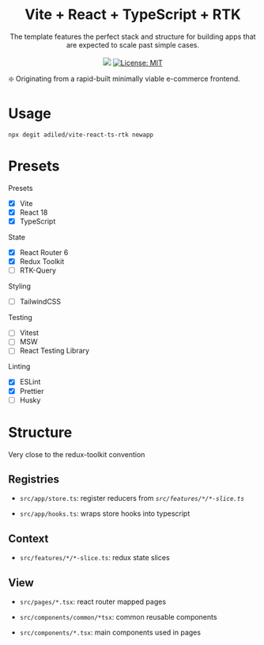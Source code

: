 <h1 align="center">Vite + React + TypeScript + RTK</h1>

<p align="center">
 The template features the perfect stack and structure for building apps that are expected to scale past simple cases.
 <br><br>
  <img src="https://img.shields.io/badge/node-%5E18-blue.svg" />
  <a href="#" target="_blank">
    <img alt="License: MIT" src="https://img.shields.io/badge/License-MIT-yellow.svg" />
  </a>
</p>

:sparkle: Originating from a rapid-built minimally viable e-commerce frontend.

# Usage

```console
npx degit adiled/vite-react-ts-rtk newapp
```

# Presets

Presets

- [x] Vite
- [x] React 18
- [x] TypeScript

State

- [x] React Router 6
- [x] Redux Toolkit
- [ ] RTK-Query

Styling

- [ ] TailwindCSS

Testing

- [ ] Vitest
- [ ] MSW
- [ ] React Testing Library

Linting

- [x] ESLint
- [x] Prettier
- [ ] Husky

# Structure

Very close to the redux-toolkit convention

## Registries

- `src/app/store.ts`: register reducers from _`src/features/*/*-slice.ts`_

- `src/app/hooks.ts`: wraps store hooks into typescript

## Context

- `src/features/*/*-slice.ts`: redux state slices

## View

- `src/pages/*.tsx`: react router mapped pages

- `src/components/common/*tsx`: common reusable components

- `src/components/*.tsx`: main components used in pages

